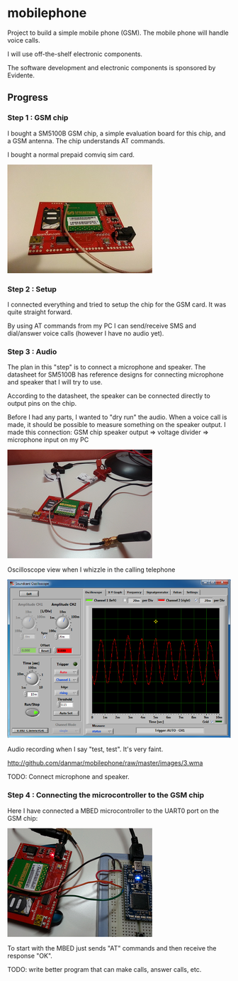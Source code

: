 
# mobilephone

Project to build a simple mobile phone (GSM). The mobile phone will handle
voice calls.

I will use off-the-shelf electronic components.

The software development and electronic components is sponsored by
Evidente.

## Progress

### Step 1 : GSM chip

I bought a SM5100B GSM chip, a simple evaluation board for this chip, and a
GSM antenna. The chip understands AT commands.

I bought a normal prepaid comviq sim card.

![alt text](http://github.com/danmar/mobilephone/raw/master/images/1-mini.png "Chip")

### Step 2 : Setup

I connected everything and tried to setup the chip for the GSM card. It was
quite straight forward.

By using AT commands from my PC I can send/receive SMS and dial/answer voice
calls (however I have no audio yet).

### Step 3 : Audio

The plan in this "step" is to connect a microphone and speaker. The datasheet
for SM5100B has reference designs for connecting microphone and speaker that
I will try to use.

According to the datasheet, the speaker can be connected directly to output
pins on the chip.

Before I had any parts, I wanted to "dry run" the audio. When a voice call is
made, it should be possible to measure something on the speaker output. I made
this connection:
  GSM chip speaker output => voltage divider => microphone input on my PC

![alt text](http://github.com/danmar/mobilephone/raw/master/images/3a-mini.png "Connection")

Oscilloscope view when I whizzle in the calling telephone

![alt text](http://github.com/danmar/mobilephone/raw/master/images/3b.png "Oscilloscope view")

Audio recording when I say "test, test". It's very faint.

http://github.com/danmar/mobilephone/raw/master/images/3.wma

TODO: Connect microphone and speaker.

### Step 4 : Connecting the microcontroller to the GSM chip

Here I have connected a MBED microcontroller to the UART0 port on the GSM chip:

![alt text](http://github.com/danmar/mobilephone/raw/master/images/4-mini.png "MBED")

To start with the MBED just sends "AT" commands and then receive the response "OK".

TODO: write better program that can make calls, answer calls, etc.